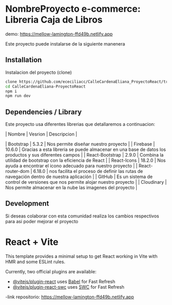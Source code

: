 # NombreProyecto e-commerce: Libreria Caja de Libros

demo: https://mellow-lamington-ffd49b.netlify.app

Este proyecto puede instalarse de la siguiente manenera

## Installation

Instalacion del proyecto (clone)

```sh
clone https://github.com/ececiliacc/CalleCardenaEliana_ProyectoReact/tree/main
cd CalleCardenaEliana-ProyectoReact
npm i
npm run dev
```

## Dependencies / Library

Este proyecto usa diferentes librerias que detallaremos a continuacion:

| Nombre | Vesrion | Descripcion |

| Bootstrap | 5.3.2 | Nos permite diseñar nuestro proyecto |
| Firebase | 10.6.0 | Gracias a esta libreria se puede almacenar en una base de datos los productos y sus diferentes campos |
| React-Bootstrap | 2.9.0 | Combina la utilidad de bootstrap con la eficiencia de React |
| React-Icons | 18.2.0 | Nos ayuda a encontrar el icono adecuado para nuestro proyecto |
| React-router-dom | 6.18.0 | nos facilita el proceso de definir las rutas de navegación dentro de nuestra aplicación |
| GitHub | Es un sistema de control de versiones que nos permite alojar nuestro proyecto |
| Cloudinary | Nos permite almacenar en la nube las imagenes del proyecto |

## Development

Si deseas colaborar con esta comunidad realiza los cambios respectivos para asi poder mejorar el proyecto

# React + Vite

This template provides a minimal setup to get React working in Vite with HMR and some ESLint rules.

Currently, two official plugins are available:

- [@vitejs/plugin-react](https://github.com/vitejs/vite-plugin-react/blob/main/packages/plugin-react/README.md) uses [Babel](https://babeljs.io/) for Fast Refresh
- [@vitejs/plugin-react-swc](https://github.com/vitejs/vite-plugin-react-swc) uses [SWC](https://swc.rs/) for Fast Refresh

-link repositorio:
    https://mellow-lamington-ffd49b.netlify.app
